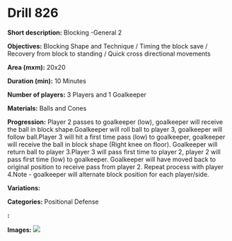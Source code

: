 # Drill 826

**Short description:**
Blocking -General 2

**Objectives:**
Blocking Shape and Technique / Timing the block save / Recovery from block to standing / Quick cross directional movements

**Area (mxm):**
20x20

**Duration (min):**
10 Minutes

**Number of players:**
3 Players and 1 Goalkeeper

**Materials:**
Balls and Cones

**Progression:**
Player 2 passes to goalkeeper (low), goalkeeper will receive the ball in block shape.Goalkeeper will roll ball to player 3, goalkeeper will follow ball.Player 3 will hit a first time pass (low) to goalkeeper, goalkeeper will receive the ball in block shape (Right knee on floor). Goalkeeper will return ball to player 3.Player 3 will pass first time to player 2, player 2 will pass first time (low) to goalkeeper. Goalkeeper will have moved back to original position to receive pass from player 2. Repeat process with player 4.Note - goalkeeper will alternate block position for each player/side.

**Variations:**


**Categories:**
Positional Defense

**:**


**Images:**
![](https://www.coachingfutsal.com/\images\bb5cd37e229e74d31cf9a65fd0fc1442217a1fcb23e32dcebb7fdd08efcb40faf9fa528923d8bd6bbe4886208891f2df4e1bb134a0cb21f18d1fb917bd8c50df5045d5ebc25ed.png)

